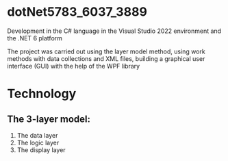 
# dotNet5783_6037_3889
Development in the C# language in the Visual Studio 2022 environment and the .NET 6 platform

The project was carried out using the layer model method, using work methods with data collections and XML files, building a graphical user interface (GUI) with the help of the WPF library

# Technology
## The 3-layer model:
1. The data layer
2. The logic layer
3. The display layer




